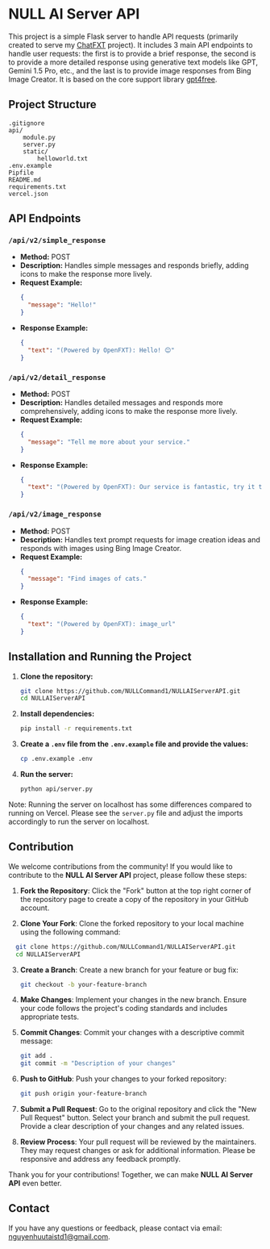 # NULL AI Server API

This project is a simple Flask server to handle API requests (primarily created to serve my [ChatFXT](https://github.com/NULLCommand1/ChatFXT) project). It includes 3 main API endpoints to handle user requests: the first is to provide a brief response, the second is to provide a more detailed response using generative text models like GPT, Gemini 1.5 Pro, etc., and the last is to provide image responses from Bing Image Creator. It is based on the core support library [gpt4free](https://github.com/xtekky/).

## Project Structure

```
.gitignore
api/
    module.py
    server.py
    static/
        helloworld.txt
.env.example
Pipfile 
README.md
requirements.txt
vercel.json
```

## API Endpoints

### `/api/v2/simple_response`

- **Method:** POST
- **Description:** Handles simple messages and responds briefly, adding icons to make the response more lively.
- **Request Example:**
  ```json
  {
    "message": "Hello!"
  }
  ```
- **Response Example:**
  ```json
  {
    "text": "(Powered by OpenFXT): Hello! 😊"
  }
  ```

### `/api/v2/detail_response`

- **Method:** POST
- **Description:** Handles detailed messages and responds more comprehensively, adding icons to make the response more lively.
- **Request Example:**
  ```json
  {
    "message": "Tell me more about your service."
  }
  ```
- **Response Example:**
  ```json
  {
    "text": "(Powered by OpenFXT): Our service is fantastic, try it today! 😊"
  }
  ```

### `/api/v2/image_response`

- **Method:** POST
- **Description:** Handles text prompt requests for image creation ideas and responds with images using Bing Image Creator.
- **Request Example:**
  ```json
  {
    "message": "Find images of cats."
  }
  ```
- **Response Example:**
  ```json
  {
    "text": "(Powered by OpenFXT): image_url"
  }
  ```

## Installation and Running the Project

1. **Clone the repository:**
   ```sh
   git clone https://github.com/NULLCommand1/NULLAIServerAPI.git
   cd NULLAIServerAPI
   ```

2. **Install dependencies:**
   ```sh
   pip install -r requirements.txt
   ```

3. **Create a `.env` file from the `.env.example` file and provide the values:**
   ```sh
   cp .env.example .env
   ```

4. **Run the server:**
   ```sh
   python api/server.py
   ```
Note: Running the server on localhost has some differences compared to running on Vercel. Please see the `server.py` file and adjust the imports accordingly to run the server on localhost.

## Contribution

We welcome contributions from the community! If you would like to contribute to the **NULL AI Server API** project, please follow these steps:

1. **Fork the Repository**: Click the "Fork" button at the top right corner of the repository page to create a copy of the repository in your GitHub account.

2. **Clone Your Fork**: Clone the forked repository to your local machine using the following command:

 ```bash
   git clone https://github.com/NULLCommand1/NULLAIServerAPI.git
   cd NULLAIServerAPI
   ```

3. **Create a Branch**: Create a new branch for your feature or bug fix:
   ```bash
   git checkout -b your-feature-branch
   ```

4. **Make Changes**: Implement your changes in the new branch. Ensure your code follows the project's coding standards and includes appropriate tests.

5. **Commit Changes**: Commit your changes with a descriptive commit message:
   ```bash
   git add .
   git commit -m "Description of your changes"
   ```

6. **Push to GitHub**: Push your changes to your forked repository:
   ```bash
   git push origin your-feature-branch
   ```

7. **Submit a Pull Request**: Go to the original repository and click the "New Pull Request" button. Select your branch and submit the pull request. Provide a clear description of your changes and any related issues.

8. **Review Process**: Your pull request will be reviewed by the maintainers. They may request changes or ask for additional information. Please be responsive and address any feedback promptly.

Thank you for your contributions! Together, we can make **NULL AI Server API** even better.

## Contact

If you have any questions or feedback, please contact via email: nguyenhuutaistd1@gmail.com.